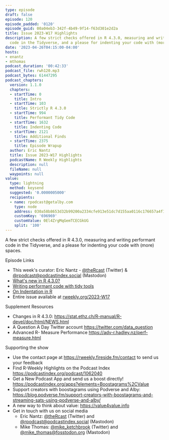 ```yaml
---
type: episode
draft: false
episode: 120
episode_padded: '0120'
episode_guid: 00a04eb3-342f-4b49-9f14-f63d301e2d2a
title: Issue 2023-W17 Highlights
description: A few strict checks offered in R 4.3.0, measuring and writing performant
  code in the Tidyverse, and a please for indenting your code with (more) spaces.
date: '2023-04-26T04:15:00-04:00'
hosts:
- enantz
- mthomas
podcast_duration: '00:42:33'
podcast_file: rwh120.mp3
podcast_bytes: 61447295
podcast_chapters:
  version: 1.1.0
  chapters:
  - startTime: 0
    title: Intro
  - startTime: 103
    title: Strictly R 4.3.0
  - startTime: 994
    title: Performant Tidy Code
  - startTime: 1632
    title: Indenting Code
  - startTime: 2121
    title: Additional Finds
  - startTime: 2375
    title: Episode Wrapup
  author: Eric Nantz
  title: Issue 2023-W17 Highlights
  podcastName: R Weekly Highlights
  description: null
  fileName: null
  waypoints: null
value:
  type: lightning
  method: keysend
  suggested: '0.0000005000'
  recipients:
  - name: rpodcast@getalby.com
    type: node
    address: 030a58b8653d32b99200a2334cfe913e51dc7d155aa0116c176657a4f1722677a3
    customKey: '696969'
    customValue: 0El4ZrgMqGemTCECGkUG
    split: '100'
---
```

A few strict checks offered in R 4.3.0, measuring and writing performant
code in the Tidyverse, and a please for indenting your code with (more)
spaces.

Episode Links

-   This week's curator: Eric Nantz -
    <a href="https://twitter.com/theRcast" rel="nofollow">@theRcast</a>
    (Twitter) & <a href="https://podcastindex.social/@rpodcast"
    rel="nofollow">@rpodcast@podcastindex.social</a> (Mastodon)
-   <a href="https://www.jumpingrivers.com/blog/whats-new-r43/"
    rel="nofollow">What's new in R 4.3.0?</a>
-   <a href="https://www.tidyverse.org/blog/2023/04/performant-packages/"
    rel="nofollow">Writing performant code with tidy tools</a>
-   <a
    href="https://www.hiddenelephants.co.uk/Blog/on-indentation-in-R.html"
    rel="nofollow">On Indentation in R</a>
-   Entire issue available at
    <a href="https://rweekly.org/2023-W17.html"
    rel="nofollow">rweekly.org/2023-W17</a>

Supplement Resources

-   Changes in R 4.3.0:
    <a href="https://stat.ethz.ch/R-manual/R-devel/doc/html/NEWS.html"
    rel="nofollow">https://stat.ethz.ch/R-manual/R-devel/doc/html/NEWS.html</a>
-   A Question A Day Twitter account
    <a href="https://twitter.com/data_question"
    rel="nofollow">https://twitter.com/data_question</a>
-   Advanced R- Measure Performance
    <a href="https://adv-r.hadley.nz/perf-measure.html"
    rel="nofollow">https://adv-r.hadley.nz/perf-measure.html</a>

Supporting the show

-   Use the contact page at
    <a href="https://rweekly.fireside.fm/contact"
    rel="nofollow">https://rweekly.fireside.fm/contact</a> to send us
    your feedback
-   Find R-Weekly Highlights on the Podcast Index
    <a href="https://podcastindex.org/podcast/1062040"
    rel="nofollow">https://podcastindex.org/podcast/1062040</a>
-   Get a New Podcast App and send us a boost directly!
    <a href="https://podcastindex.org/apps?elements=Boostagrams%2CValue"
    rel="nofollow">https://podcastindex.org/apps?elements=Boostagrams%2CValue</a>
-   Support creators with boostagrams using Podverse and Alby: <a
    href="https://blog.podverse.fm/support-creators-with-boostagrams-and-streaming-sats-using-podverse-and-alby/"
    rel="nofollow">https://blog.podverse.fm/support-creators-with-boostagrams-and-streaming-sats-using-podverse-and-alby/</a>
-   A new way to think about value: <a href="https://value4value.info"
    rel="nofollow">https://value4value.info</a>
-   Get in touch with us on social media
    -   Eric Nantz:
        <a href="https://twitter.com/theRcast" rel="nofollow">@theRcast</a>
        (Twitter) and <a href="https://podcastindex.social/@rpodcast"
        rel="nofollow">@rpodcast@podcastindex.social</a> (Mastodon)
    -   Mike Thomas: <a href="https://twitter.com/mike_ketchbrook"
        rel="nofollow">@mike_ketchbrook</a> (Twitter) and
        <a href="https://fosstodon.org/@mike_thomas"
        rel="nofollow">@mike_thomas@fosstodon.org</a> (Mastodon)
